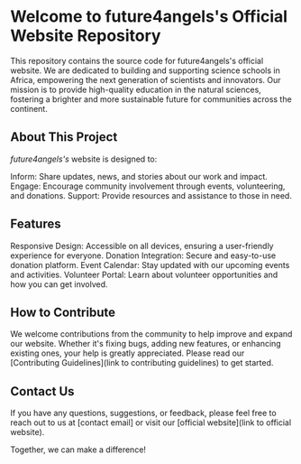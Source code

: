 Welcome to future4angels's Official Website Repository
=======================================================

This repository contains the source code for future4angels's official website. We are dedicated to building and supporting science schools in Africa, empowering the next generation of scientists and innovators. Our mission is to provide high-quality education in the natural sciences, fostering a brighter and more sustainable future for communities across the continent.

About This Project
------------------

*future4angels's* website is designed to:

Inform: Share updates, news, and stories about our work and impact.
Engage: Encourage community involvement through events, volunteering, and donations.
Support: Provide resources and assistance to those in need.

Features
--------

Responsive Design: Accessible on all devices, ensuring a user-friendly experience for everyone.
Donation Integration: Secure and easy-to-use donation platform.
Event Calendar: Stay updated with our upcoming events and activities.
Volunteer Portal: Learn about volunteer opportunities and how you can get involved.

How to Contribute
-----------------

We welcome contributions from the community to help improve and expand our website. Whether it's fixing bugs, adding new features, or enhancing existing ones, your help is greatly appreciated. Please read our [Contributing Guidelines](link to contributing guidelines) to get started.

Contact Us
----------

If you have any questions, suggestions, or feedback, please feel free to reach out to us at [contact email] or visit our [official website](link to official website).

Together, we can make a difference!
